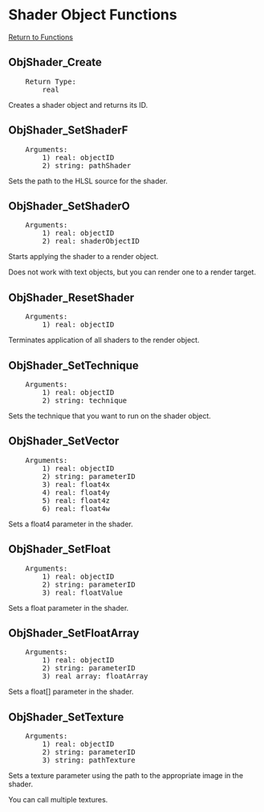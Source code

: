 ﻿# Shader Object Functions

[Return to Functions](./docs.html)

## ObjShader_Create
<pre>
    Return Type:
        real
</pre>
Creates a shader object and returns its ID.

## ObjShader_SetShaderF
<pre>
    Arguments:
        1) real: objectID
        2) string: pathShader
</pre>
Sets the path to the HLSL source for the shader.

## ObjShader_SetShaderO
<pre>
    Arguments:
        1) real: objectID
        2) real: shaderObjectID
</pre>
Starts applying the shader to a render object.

Does not work with text objects, but you can render one to a render target.

## ObjShader_ResetShader
<pre>
    Arguments:
        1) real: objectID
</pre>
Terminates application of all shaders to the render object.

## ObjShader_SetTechnique
<pre>
    Arguments:
        1) real: objectID
        2) string: technique
</pre>
Sets the technique that you want to run on the shader object.

## ObjShader_SetVector
<pre>
    Arguments:
        1) real: objectID
        2) string: parameterID
        3) real: float4x
        4) real: float4y
        5) real: float4z
        6) real: float4w
</pre>
Sets a float4 parameter in the shader.

## ObjShader_SetFloat
<pre>
    Arguments:
        1) real: objectID
        2) string: parameterID
        3) real: floatValue
</pre>
Sets a float parameter in the shader.

## ObjShader_SetFloatArray
<pre>
    Arguments:
        1) real: objectID
        2) string: parameterID
        3) real array: floatArray
</pre>
Sets a float[] parameter in the shader.

## ObjShader_SetTexture
<pre>
    Arguments:
        1) real: objectID
        2) string: parameterID
        3) string: pathTexture
</pre>
Sets a texture parameter using the path to the appropriate image in the shader.

You can call multiple textures.